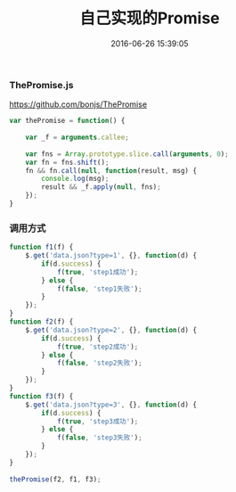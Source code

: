 ﻿---
title: 自己实现的Promise
date: 2016-06-26 15:39:05
tags: [原创,promise]
---

### ThePromise.js

https://github.com/bonjs/ThePromise


~~~javascript
var thePromise = function() {
	
	var _f = arguments.callee;
	
	var fns = Array.prototype.slice.call(arguments, 0);
	var fn = fns.shift();
	fn && fn.call(null, function(result, msg) {
		console.log(msg);
		result && _f.apply(null, fns);
	});
}
~~~

### 调用方式
~~~javascript
function f1(f) {
    $.get('data.json?type=1', {}, function(d) {
        if(d.success) {
            f(true, 'step1成功');
        } else {
            f(false, 'step1失败');
        }
    });
}
function f2(f) {
    $.get('data.json?type=2', {}, function(d) {
        if(d.success) {
            f(true, 'step2成功');
        } else {
            f(false, 'step2失败');
        }
    });
}
function f3(f) {
    $.get('data.json?type=3', {}, function(d) {
        if(d.success) {
            f(true, 'step3成功');
        } else {
            f(false, 'step3失败');
        }
    });
}
 
thePromise(f2, f1, f3);
~~~


